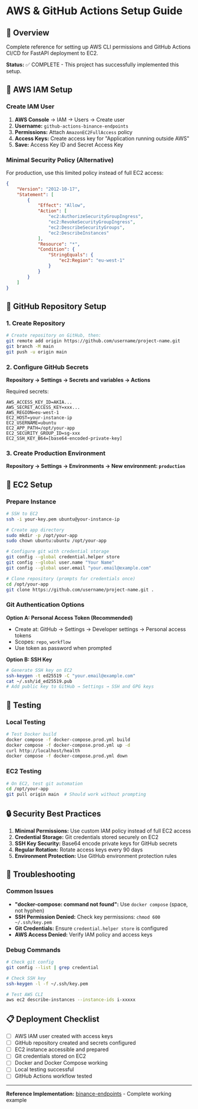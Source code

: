 # AWS & GitHub Actions Setup Guide

## 🎯 Overview
Complete reference for setting up AWS CLI permissions and GitHub Actions CI/CD for FastAPI deployment to EC2.

**Status:** ✅ COMPLETE - This project has successfully implemented this setup.

## 🔑 AWS IAM Setup

### Create IAM User
1. **AWS Console** → IAM → Users → Create user
2. **Username:** `github-actions-binance-endpoints`
3. **Permissions:** Attach `AmazonEC2FullAccess` policy
4. **Access Keys:** Create access key for "Application running outside AWS"
5. **Save:** Access Key ID and Secret Access Key

### Minimal Security Policy (Alternative)
For production, use this limited policy instead of full EC2 access:

```json
{
    "Version": "2012-10-17",
    "Statement": [
        {
            "Effect": "Allow",
            "Action": [
                "ec2:AuthorizeSecurityGroupIngress",
                "ec2:RevokeSecurityGroupIngress",
                "ec2:DescribeSecurityGroups",
                "ec2:DescribeInstances"
            ],
            "Resource": "*",
            "Condition": {
                "StringEquals": {
                    "ec2:Region": "eu-west-1"
                }
            }
        }
    ]
}
```

## 🔧 GitHub Repository Setup

### 1. Create Repository
```bash
# Create repository on GitHub, then:
git remote add origin https://github.com/username/project-name.git
git branch -M main
git push -u origin main
```

### 2. Configure GitHub Secrets
**Repository → Settings → Secrets and variables → Actions**

Required secrets:
```
AWS_ACCESS_KEY_ID=AKIA...
AWS_SECRET_ACCESS_KEY=xxx...
AWS_REGION=eu-west-1
EC2_HOST=your-instance-ip
EC2_USERNAME=ubuntu
EC2_APP_PATH=/opt/your-app
EC2_SECURITY_GROUP_ID=sg-xxx
EC2_SSH_KEY_B64=[base64-encoded-private-key]
```

### 3. Create Production Environment
**Repository → Settings → Environments → New environment: `production`**

## 🚀 EC2 Setup

### Prepare Instance
```bash
# SSH to EC2
ssh -i your-key.pem ubuntu@your-instance-ip

# Create app directory
sudo mkdir -p /opt/your-app
sudo chown ubuntu:ubuntu /opt/your-app

# Configure git with credential storage
git config --global credential.helper store
git config --global user.name "Your Name"
git config --global user.email "your.email@example.com"

# Clone repository (prompts for credentials once)
cd /opt/your-app
git clone https://github.com/username/project-name.git .
```

### Git Authentication Options

**Option A: Personal Access Token (Recommended)**
- Create at: GitHub → Settings → Developer settings → Personal access tokens
- Scopes: `repo`, `workflow`
- Use token as password when prompted

**Option B: SSH Key**
```bash
# Generate SSH key on EC2
ssh-keygen -t ed25519 -C "your.email@example.com"
cat ~/.ssh/id_ed25519.pub
# Add public key to GitHub → Settings → SSH and GPG keys
```

## 🧪 Testing

### Local Testing
```bash
# Test Docker build
docker compose -f docker-compose.prod.yml build
docker compose -f docker-compose.prod.yml up -d
curl http://localhost/health
docker compose -f docker-compose.prod.yml down
```

### EC2 Testing
```bash
# On EC2, test git automation
cd /opt/your-app
git pull origin main  # Should work without prompting
```

## 🔒 Security Best Practices

1. **Minimal Permissions:** Use custom IAM policy instead of full EC2 access
2. **Credential Storage:** Git credentials stored securely on EC2
3. **SSH Key Security:** Base64 encode private keys for GitHub secrets
4. **Regular Rotation:** Rotate access keys every 90 days
5. **Environment Protection:** Use GitHub environment protection rules

## 🐛 Troubleshooting

### Common Issues
- **"docker-compose: command not found":** Use `docker compose` (space, not hyphen)
- **SSH Permission Denied:** Check key permissions: `chmod 600 ~/.ssh/key.pem`
- **Git Credentials:** Ensure `credential.helper store` is configured
- **AWS Access Denied:** Verify IAM policy and access keys

### Debug Commands
```bash
# Check git config
git config --list | grep credential

# Check SSH key
ssh-keygen -l -f ~/.ssh/key.pem

# Test AWS CLI
aws ec2 describe-instances --instance-ids i-xxxxx
```

## 📋 Deployment Checklist

- [ ] AWS IAM user created with access keys
- [ ] GitHub repository created and secrets configured
- [ ] EC2 instance accessible and prepared
- [ ] Git credentials stored on EC2
- [ ] Docker and Docker Compose working
- [ ] Local testing successful
- [ ] GitHub Actions workflow tested

---
**Reference Implementation:** [binance-endpoints](https://github.com/jrysztv/binance-endpoints) - Complete working example 
